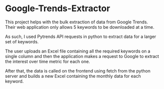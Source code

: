# Google-Trends-Extractor
This project helps with the bulk extraction of data from Google Trends. Their web application only allows 5 keywords to be downloaded at a time.

As such, I used Pytrends API requests in python to extract data for a larger set of keywords.

The user uploads an Excel file containing all the required keywords on a single column and then the application makes a request to Google to extract the interest over time metric for each one.

After that, the data is called on the frontend using fetch from the python server and builds a new Excel containing the monthly data for each keyword. 

